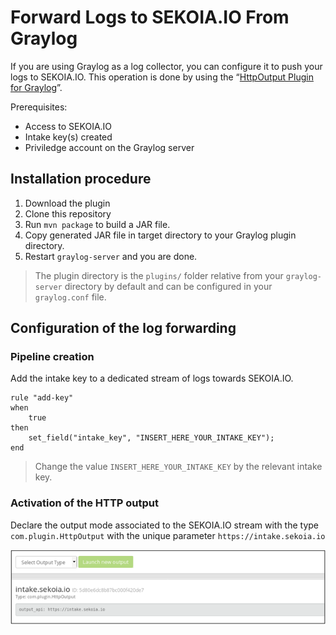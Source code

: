 # Forward Logs to SEKOIA.IO From Graylog

If you are using Graylog as a log collector, you can configure it to push your logs to SEKOIA.IO. This operation is done by using the “[HttpOutput Plugin for Graylog][graylog-http-plugin]”.

Prerequisites:

- Access to SEKOIA.IO
- Intake key(s) created
- Priviledge account on the Graylog server

## Installation procedure

1. Download the plugin
2. Clone this repository
3. Run `mvn package` to build a JAR file.
4. Copy generated JAR file in target directory to your Graylog plugin directory.
5. Restart `graylog-server` and you are done.

> The plugin directory is the `plugins/` folder relative from your `graylog-server` directory by default and can be configured in your `graylog.conf` file.

## Configuration of the log forwarding

### Pipeline creation

Add the intake key to a dedicated stream of logs towards SEKOIA.IO.

```
rule "add-key"
when
	true
then
	set_field("intake_key", "INSERT_HERE_YOUR_INTAKE_KEY");
end

```

> Change the value `INSERT_HERE_YOUR_INTAKE_KEY` by the relevant intake key.

### Activation of the HTTP output

Declare the output mode associated to the SEKOIA.IO stream with the type `com.plugin.HttpOutput` with the unique parameter `https://intake.sekoia.io`

![image](../../assets/graylog_output_declaration.png)

[graylog-http-plugin]: https://github.com/SekoiaLab/graylog-http-plugin
